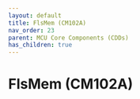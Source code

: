 ```yaml
---
layout: default
title: FlsMem (CM102A)
nav_order: 23
parent: MCU Core Components (CDDs)
has_children: true
---
```

# FlsMem (CM102A)

